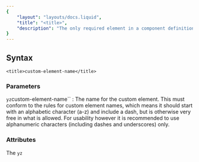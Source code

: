 ```yaml
---
{
	"layout": "layouts/docs.liquid",
	"title": "<title>",
	"description": "The only required element in a component definition file is the `yz`<title>`` element; it defines the name for your custom element."
}
---
```


## Syntax

```yz
<title>custom-element-name</title>
```

### Parameters

`yz`custom-element-name``
: The name for the custom element. This must conform to the rules for custom element names, which means it should start with an alphabetic character (a-z) and include a dash, but is otherwise very free in what is allowed. For usability however it is recommended to use alphanumeric characters (including dashes and underscores) only.

### Attributes

The `yz`<title>`` element does not accept any attributes.

## Details

The `yz`<title>`` element is the only required element in component definition files. It determines the name for the custom element; essentially, its text contents are directly passed as first argument to the native `js`customElements.define()``. That also means it _most not_ contain whitespace, including newlines and indentation. Providing multiple title elements is not an error, though any `yz`<title>`` element after the first one is ignored.

## Examples

### Bare necessities

Theoretically, even though the element would do nothing, the following would be a valid component definition:

```yz
<title>defined-element</title>
```

This would define a custom element `html`<defined-element>``. In terms of the native [custom elements API](https://developer.mozilla.org/en-US/docs/Web/API/Window/customElements), this component (when registered using [`register()`](/docs/register/) would be equivalent to

```js
customElements.define('defined-element', class extends HTMLElement {});
```

In other words; it does nothing beyond what a non-defined custome element does, although registering it allows it to be selected using the native `sel`:defined`` pseudo-class. Additionally, registering it prevents it from being registered again by another component definition, although protecting a custom element name in this manner is not advised.

Custom elements can not be un-registered. Once an element has been defined, it is not removable and will always remain defined. It is, however, upgradeable using `js`customElements.upgrade()``, though this is not currently possible through Yozo and therefore not is recommended.

## See also

- [components](/docs/components/)
- [`register()`](/docs/register/)
- [`<meta>`](/docs/components/meta/)
- [`<template>`](/docs/components/template/)
- [`<script>`](/docs/components/script/)
- [`<style>`](/docs/components/style/)
